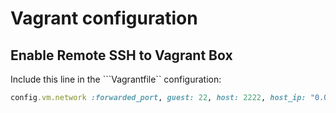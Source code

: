 # Vagrant configuration

## Enable Remote SSH to Vagrant Box

Include this line in the ```Vagrantfile`` configuration:

```ruby
config.vm.network :forwarded_port, guest: 22, host: 2222, host_ip: "0.0.0.0", id: "ssh", auto_correct: true
```
